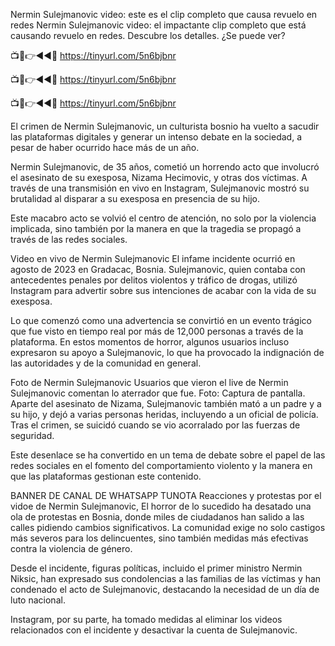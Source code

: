 Nermin Sulejmanovic video: este es el clip completo que causa revuelo en redes
Nermin Sulejmanovic video: el impactante clip completo que está causando revuelo en redes. Descubre los detalles. ¿Se puede ver?

📺📱👉◄◄🔴  https://tinyurl.com/5n6bjbnr

📺📱👉◄◄🔴  https://tinyurl.com/5n6bjbnr

📺📱👉◄◄🔴  https://tinyurl.com/5n6bjbnr

El crimen de Nermin Sulejmanovic, un culturista bosnio ha vuelto a sacudir las plataformas digitales y generar un intenso debate en la sociedad, a pesar de haber ocurrido hace más de un año.

Nermin Sulejmanovic, de 35 años, cometió un horrendo acto que involucró el asesinato de su exesposa, Nizama Hecimovic, y otras dos víctimas. A través de una transmisión en vivo en Instagram, Sulejmanovic mostró su brutalidad al disparar a su exesposa en presencia de su hijo.

Este macabro acto se volvió el centro de atención, no solo por la violencia implicada, sino también por la manera en que la tragedia se propagó a través de las redes sociales.


Video en vivo de Nermin Sulejmanovic
El infame incidente ocurrió en agosto de 2023 en Gradacac, Bosnia. Sulejmanovic, quien contaba con antecedentes penales por delitos violentos y tráfico de drogas, utilizó Instagram para advertir sobre sus intenciones de acabar con la vida de su exesposa.

Lo que comenzó como una advertencia se convirtió en un evento trágico que fue visto en tiempo real por más de 12,000 personas a través de la plataforma. En estos momentos de horror, algunos usuarios incluso expresaron su apoyo a Sulejmanovic, lo que ha provocado la indignación de las autoridades y de la comunidad en general.

Foto de Nermin Sulejmanovic 
Usuarios que vieron el live de Nermin Sulejmanovic comentan lo aterrador que fue. Foto: Captura de pantalla.
Aparte del asesinato de Nizama, Sulejmanovic también mató a un padre y a su hijo, y dejó a varias personas heridas, incluyendo a un oficial de policía. Tras el crimen, se suicidó cuando se vio acorralado por las fuerzas de seguridad.

Este desenlace se ha convertido en un tema de debate sobre el papel de las redes sociales en el fomento del comportamiento violento y la manera en que las plataformas gestionan este contenido.

BANNER DE CANAL DE WHATSAPP TUNOTA
Reacciones y protestas por el vidoe de Nermin Sulejmanovic,
El horror de lo sucedido ha desatado una ola de protestas en Bosnia, donde miles de ciudadanos han salido a las calles pidiendo cambios significativos. La comunidad exige no solo castigos más severos para los delincuentes, sino también medidas más efectivas contra la violencia de género.

Desde el incidente, figuras políticas, incluido el primer ministro Nermin Niksic, han expresado sus condolencias a las familias de las víctimas y han condenado el acto de Sulejmanovic, destacando la necesidad de un día de luto nacional.

Instagram, por su parte, ha tomado medidas al eliminar los videos relacionados con el incidente y desactivar la cuenta de Sulejmanovic.
